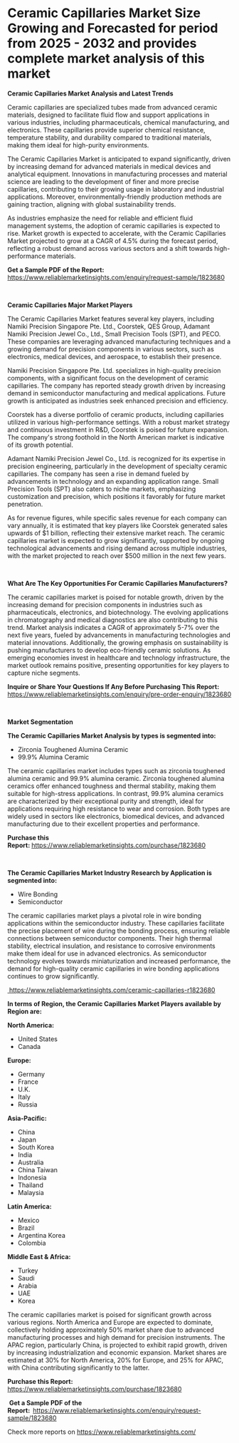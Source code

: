 <p><h1>Ceramic Capillaries Market Size Growing and Forecasted for period from 2025 - 2032 and provides complete market analysis of this market</h1></p><p><strong>Ceramic Capillaries Market Analysis and Latest Trends</strong></p>
<p><p>Ceramic capillaries are specialized tubes made from advanced ceramic materials, designed to facilitate fluid flow and support applications in various industries, including pharmaceuticals, chemical manufacturing, and electronics. These capillaries provide superior chemical resistance, temperature stability, and durability compared to traditional materials, making them ideal for high-purity environments.</p><p>The Ceramic Capillaries Market is anticipated to expand significantly, driven by increasing demand for advanced materials in medical devices and analytical equipment. Innovations in manufacturing processes and material science are leading to the development of finer and more precise capillaries, contributing to their growing usage in laboratory and industrial applications. Moreover, environmentally-friendly production methods are gaining traction, aligning with global sustainability trends.</p><p>As industries emphasize the need for reliable and efficient fluid management systems, the adoption of ceramic capillaries is expected to rise. Market growth is expected to accelerate, with the Ceramic Capillaries Market projected to grow at a CAGR of 4.5% during the forecast period, reflecting a robust demand across various sectors and a shift towards high-performance materials.</p></p>
<p><strong>Get a Sample PDF of the Report:&nbsp;</strong> <a href="https://www.reliablemarketinsights.com/enquiry/request-sample/1823680?utm_campaign=3369&utm_medium=2&utm_source=Github&utm_content=ia&utm_term=08042025&utm_id=ceramic-capillaries">https://www.reliablemarketinsights.com/enquiry/request-sample/1823680</a></p>
<p>&nbsp;</p>
<p><strong>Ceramic Capillaries Major Market Players</strong></p>
<p><p>The Ceramic Capillaries Market features several key players, including Namiki Precision Singapore Pte. Ltd., Coorstek, QES Group, Adamant Namiki Precision Jewel Co., Ltd., Small Precision Tools (SPT), and PECO. These companies are leveraging advanced manufacturing techniques and a growing demand for precision components in various sectors, such as electronics, medical devices, and aerospace, to establish their presence.</p><p>Namiki Precision Singapore Pte. Ltd. specializes in high-quality precision components, with a significant focus on the development of ceramic capillaries. The company has reported steady growth driven by increasing demand in semiconductor manufacturing and medical applications. Future growth is anticipated as industries seek enhanced precision and efficiency.</p><p>Coorstek has a diverse portfolio of ceramic products, including capillaries utilized in various high-performance settings. With a robust market strategy and continuous investment in R&D, Coorstek is poised for future expansion. The company's strong foothold in the North American market is indicative of its growth potential.</p><p>Adamant Namiki Precision Jewel Co., Ltd. is recognized for its expertise in precision engineering, particularly in the development of specialty ceramic capillaries. The company has seen a rise in demand fueled by advancements in technology and an expanding application range. Small Precision Tools (SPT) also caters to niche markets, emphasizing customization and precision, which positions it favorably for future market penetration.</p><p>As for revenue figures, while specific sales revenue for each company can vary annually, it is estimated that key players like Coorstek generated sales upwards of $1 billion, reflecting their extensive market reach. The ceramic capillaries market is expected to grow significantly, supported by ongoing technological advancements and rising demand across multiple industries, with the market projected to reach over $500 million in the next few years.</p></p>
<p>&nbsp;</p>
<p><strong>What Are The Key Opportunities For Ceramic Capillaries Manufacturers?</strong></p>
<p><p>The ceramic capillaries market is poised for notable growth, driven by the increasing demand for precision components in industries such as pharmaceuticals, electronics, and biotechnology. The evolving applications in chromatography and medical diagnostics are also contributing to this trend. Market analysis indicates a CAGR of approximately 5-7% over the next five years, fueled by advancements in manufacturing technologies and material innovations. Additionally, the growing emphasis on sustainability is pushing manufacturers to develop eco-friendly ceramic solutions. As emerging economies invest in healthcare and technology infrastructure, the market outlook remains positive, presenting opportunities for key players to capture niche segments.</p></p>
<p><strong>Inquire or Share Your Questions If Any Before Purchasing This Report:</strong> <a href="https://www.reliablemarketinsights.com/enquiry/pre-order-enquiry/1823680?utm_campaign=3369&utm_medium=2&utm_source=Github&utm_content=ia&utm_term=08042025&utm_id=ceramic-capillaries">https://www.reliablemarketinsights.com/enquiry/pre-order-enquiry/1823680</a></p>
<p>&nbsp;</p>
<p><strong>Market Segmentation</strong></p>
<p><strong>The Ceramic Capillaries Market Analysis by types is segmented into:</strong></p>
<p><ul><li>Zirconia Toughened Alumina Ceramic</li><li>99.9% Alumina Ceramic</li></ul></p>
<p><p>The ceramic capillaries market includes types such as zirconia toughened alumina ceramic and 99.9% alumina ceramic. Zirconia toughened alumina ceramics offer enhanced toughness and thermal stability, making them suitable for high-stress applications. In contrast, 99.9% alumina ceramics are characterized by their exceptional purity and strength, ideal for applications requiring high resistance to wear and corrosion. Both types are widely used in sectors like electronics, biomedical devices, and advanced manufacturing due to their excellent properties and performance.</p></p>
<p><strong>Purchase this Report:&nbsp;</strong><a href="https://www.reliablemarketinsights.com/purchase/1823680?utm_campaign=3369&utm_medium=2&utm_source=Github&utm_content=ia&utm_term=08042025&utm_id=ceramic-capillaries">https://www.reliablemarketinsights.com/purchase/1823680</a></p>
<p>&nbsp;</p>
<p><strong>The Ceramic Capillaries Market Industry Research by Application is segmented into:</strong></p>
<p><ul><li>Wire Bonding</li><li>Semiconductor</li></ul></p>
<p><p>The ceramic capillaries market plays a pivotal role in wire bonding applications within the semiconductor industry. These capillaries facilitate the precise placement of wire during the bonding process, ensuring reliable connections between semiconductor components. Their high thermal stability, electrical insulation, and resistance to corrosive environments make them ideal for use in advanced electronics. As semiconductor technology evolves towards miniaturization and increased performance, the demand for high-quality ceramic capillaries in wire bonding applications continues to grow significantly.</p></p>
<p><a href="https://www.reliablemarketinsights.com/ceramic-capillaries-r1823680?utm_campaign=3369&utm_medium=2&utm_source=Github&utm_content=ia&utm_term=08042025&utm_id=ceramic-capillaries">&nbsp;https://www.reliablemarketinsights.com/ceramic-capillaries-r1823680</a></p>
<p><strong>In terms of Region, the Ceramic Capillaries Market Players available by Region are:</strong></p>
<p>
    <p> <strong> North America: </strong>
        <ul>
            <li>United States</li>
            <li>Canada</li>
        </ul>
        </p> 
    <p> <strong> Europe: </strong>
        <ul>
            <li>Germany</li>
            <li>France</li>
            <li>U.K.</li>
            <li>Italy</li>
            <li>Russia</li>
        </ul>
        </p> 
    <p> <strong> Asia-Pacific: </strong>
        <ul>
            <li>China</li>
            <li>Japan</li>
            <li>South Korea</li>
            <li>India</li>
            <li>Australia</li>
            <li>China Taiwan</li>
            <li>Indonesia</li>
            <li>Thailand</li>
            <li>Malaysia</li>
        </ul>
        </p> 
    <p> <strong> Latin America: </strong>
        <ul>
            <li>Mexico</li>
            <li>Brazil</li>
            <li>Argentina Korea</li>
            <li>Colombia</li>
        </ul>
        </p> 
    <p> <strong> Middle East & Africa: </strong>
        <ul>
            <li>Turkey</li>
            <li>Saudi</li>
            <li>Arabia</li>
            <li>UAE</li>
            <li>Korea</li>
        </ul>
    </p>
    </p>
<p><p>The ceramic capillaries market is poised for significant growth across various regions. North America and Europe are expected to dominate, collectively holding approximately 50% market share due to advanced manufacturing processes and high demand for precision instruments. The APAC region, particularly China, is projected to exhibit rapid growth, driven by increasing industrialization and economic expansion. Market shares are estimated at 30% for North America, 20% for Europe, and 25% for APAC, with China contributing significantly to the latter.</p></p>
<p><strong>Purchase this Report: </strong><a href="https://www.reliablemarketinsights.com/purchase/1823680?utm_campaign=3369&utm_medium=2&utm_source=Github&utm_content=ia&utm_term=08042025&utm_id=ceramic-capillaries">https://www.reliablemarketinsights.com/purchase/1823680</a></p>
<p>&nbsp;<strong>Get a Sample PDF of the Report:&nbsp;&nbsp;</strong><a href="https://www.reliablemarketinsights.com/enquiry/request-sample/1823680?utm_campaign=3369&utm_medium=2&utm_source=Github&utm_content=ia&utm_term=08042025&utm_id=ceramic-capillaries">https://www.reliablemarketinsights.com/enquiry/request-sample/1823680</a></p>
<p><strong></strong></p>
<p>Check more reports on <a href="https://www.reliablemarketinsights.com/?utm_campaign=3369&utm_medium=2&utm_source=Github&utm_content=ia&utm_term=08042025&utm_id=ceramic-capillaries">https://www.reliablemarketinsights.com/</a></p>